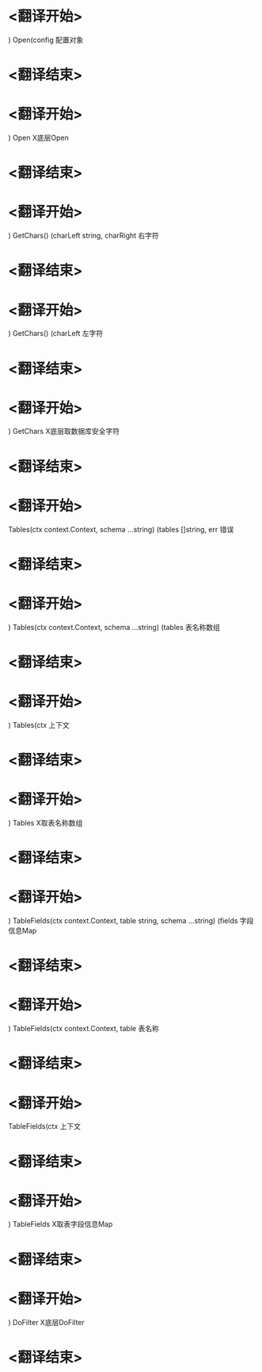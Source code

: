 
# <翻译开始>
) Open(config
配置对象
# <翻译结束>

# <翻译开始>
) Open
X底层Open
# <翻译结束>

# <翻译开始>
) GetChars() (charLeft string, charRight
右字符
# <翻译结束>

# <翻译开始>
) GetChars() (charLeft
左字符
# <翻译结束>

# <翻译开始>
) GetChars
X底层取数据库安全字符
# <翻译结束>

# <翻译开始>
Tables(ctx context.Context, schema ...string) (tables []string, err
错误
# <翻译结束>

# <翻译开始>
) Tables(ctx context.Context, schema ...string) (tables
表名称数组
# <翻译结束>

# <翻译开始>
) Tables(ctx
上下文
# <翻译结束>

# <翻译开始>
) Tables
X取表名称数组
# <翻译结束>

# <翻译开始>
) TableFields(ctx context.Context, table string, schema ...string) (fields
字段信息Map
# <翻译结束>

# <翻译开始>
) TableFields(ctx context.Context, table
表名称
# <翻译结束>

# <翻译开始>
TableFields(ctx
上下文
# <翻译结束>

# <翻译开始>
) TableFields
X取表字段信息Map
# <翻译结束>

# <翻译开始>
) DoFilter
X底层DoFilter
# <翻译结束>
